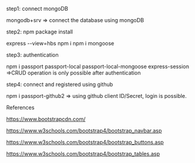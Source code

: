 step1: connect mongoDB

mongodb+srv
=> connect the database using mongoDB 

step2: npm package install

express --view=hbs
npm i
npm i mongoose

step3: authentication

npm i passport passport-local passport-local-mongoose express-session
=>CRUD operation is only possible after authentication

step4: connect and registered using github

npm i passport-github2
=> using github client ID/Secret, login is possible.




References

https://www.bootstrapcdn.com/

https://www.w3schools.com/bootstrap4/bootstrap_navbar.asp

https://www.w3schools.com/bootstrap4/bootstrap_buttons.asp

https://www.w3schools.com/bootstrap4/bootstrap_tables.asp
